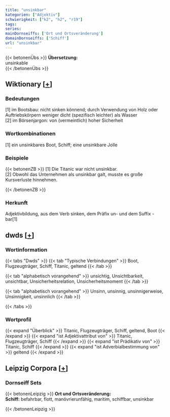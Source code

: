 ```yaml
---
title: "unsinkbar"
kategorien: ["Adjektiv"]
schwierigkeit: ["k2", "h2", "r19"]
tags:
series:
mainDornseiffs: ['Ort und Ortsveränderung']
domainDornseiffs: ['Schiff']
url: "unsinkbar"
---
```


{{< betonenÜbs >}}
**Übersetzung:**  
unsinkable  
{{< /betonenÜbs >}}

## Wiktionary [[+](https://de.wiktionary.org/wiki/unsinkbar)]

### Bedeutungen
[1] im Bootsbau: nicht sinken könnend; durch Verwendung von Holz oder Auftriebskörpern weniger dicht (spezifisch leichter) als Wasser  
[2] im Börsenjargon: von (vermeintlich) hoher Sicherheit  

### Wortkombinationen
[1] ein unsinkbares Boot, Schiff; eine unsinkbare Jolle  

### Beispiele
{{< betonenZB >}}
[1] Die Titanic war nicht unsinkbar.  
[2] Obwohl das Unternehmen als unsinkbar galt, musste es große Kursverluste hinnehmen.  

{{< /betonenZB >}}
### Herkunft
Adjektivbildung, aus dem Verb sinken, dem Präfix un- und dem Suffix -bar[1]  



## dwds [[+](https://www.dwds.de/wb/unsinkbar)]

### Wortinformation
{{< tabs "Dwds" >}}
{{< tab "Typische Verbindungen" >}}
Boot, Flugzeugträger, Schiff, Titanic, geltend
{{< /tab >}}

{{< tab "alphabetisch vorangehend" >}}
unsichtig, Unsichtbarkeit, unsichtbar, Unsicherheitsrelation, Unsicherheitsmoment
{{< /tab >}}

{{< tab "alphabetisch vorangehend" >}}
Unsinn, unsinnig, unsinnigerweise, Unsinnigkeit, unsinnlich
{{< /tab >}}

{{< /tabs >}}

### Wortprofil
{{< expand "Überblick" >}} Titanic, Flugzeugträger, Schiff, geltend, Boot {{< /expand >}}
{{< expand "ist Adjektivattribut von" >}} Titanic, Flugzeugträger, Schiff {{< /expand >}}
{{< expand "ist Prädikativ von" >}} Titanic, Schiff {{< /expand >}}
{{< expand "ist Adverbialbestimmung von" >}} geltend {{< /expand >}}

## Leipzig Corpora [[+](https://corpora.uni-leipzig.de/en/res?word=unsinkbar&corpusId=deu_newscrawl-public_2018)]

### Dornseiff Sets
{{< betonenLeipzig >}}
**Ort und Ortsveränderung:**  
**Schiff:** befahrbar, flott, manövrierunfähig, maritim, schiffbar, unsinkbar  

{{< /betonenLeipzig >}}

